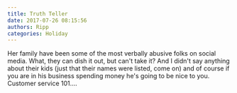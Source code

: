 ```yaml
---
title: Truth Teller
date: 2017-07-26 08:15:56
authors: Ripp
categories: Holiday
---
```


 Her family have been some of the most verbally abusive folks on social media. What, they can dish it out, but can't take it? And I didn't say anything about their kids (just that their names were listed, come on) and of course if you are in his business spending money he's going to be nice to you. Customer service 101....